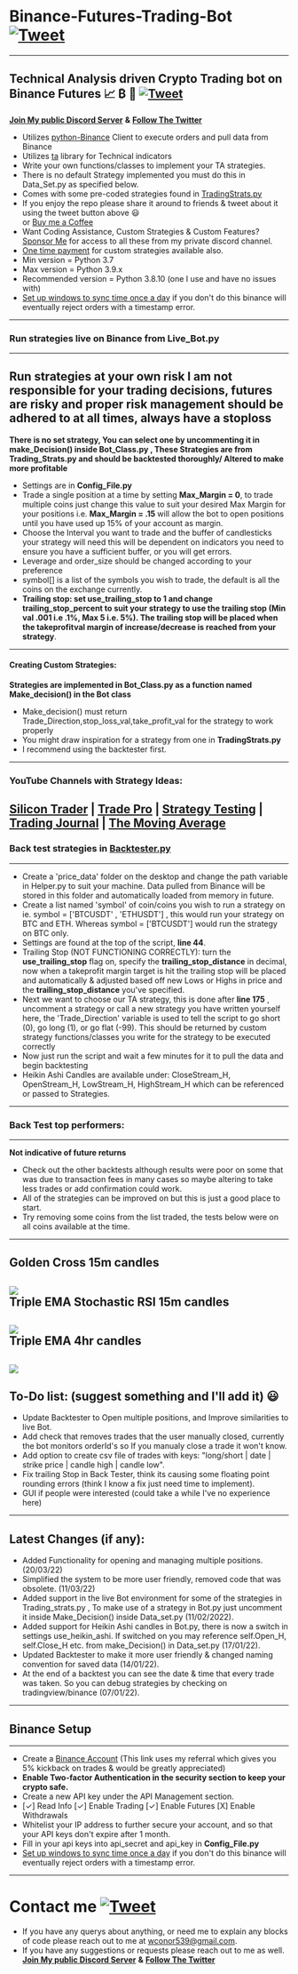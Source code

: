 # Binance-Futures-Trading-Bot [![Tweet](https://img.shields.io/twitter/url/http/shields.io.svg?style=social)](https://twitter.com/intent/tweet?text=Check%20out%20this%20free%20Binance%20Trading%20Bot%20I%20found%20on%20Github%20&url=https://github.com/conor19w/Binance-Futures-Trading-Bot&hashtags=Trading,Bot,Trading_Bot,Cryptocurrency_Trading_Bot,Crypto,Bitcoin,Ethereum,Cryptocurrency,Binance,DOGE,dogecoin)
---
## Technical Analysis driven Crypto Trading bot on Binance Futures 📈 ₿ 🚀 [![Tweet](https://img.shields.io/twitter/url/http/shields.io.svg?style=social)](https://twitter.com/intent/tweet?text=Check%20out%20this%20free%20Binance%20Trading%20Bot%20I%20found%20on%20Github%20&url=https://github.com/conor19w/Binance-Futures-Trading-Bot&hashtags=Trading,Bot,Trading_Bot,Cryptocurrency_Trading_Bot,Crypto,Bitcoin,Ethereum,Cryptocurrency,Binance,DOGE,dogecoin)
[__Join My public Discord Server__](https://discord.gg/jBu6thyP66) __&__ [__Follow The Twitter__](https://twitter.com/futures_bot)
* Utilizes [python-Binance](https://python-binance.readthedocs.io/en/latest/) Client to execute orders and pull data from Binance
* Utilizes [ta](https://technical-analysis-library-in-python.readthedocs.io/en/latest/) library for Technical indicators
* Write your own functions/classes to implement your TA strategies.
* There is no default Strategy implemented you must do this in Data_Set.py as specified below.
* Comes with some pre-coded strategies found in [TradingStrats.py](https://github.com/conor19w/Binance-Futures-Trading-Bot/blob/main/TradingStrats.py)
* If you enjoy the repo please share it around to friends & tweet about it using the tweet button above 😃   
or [Buy me a Coffee](https://www.buymeacoffee.com/conor19w)
* Want Coding Assistance, Custom Strategies & Custom Features? [Sponsor Me](https://github.com/sponsors/conor19w) for access to all these from my private discord channel.
* [One time payment](https://github.com/sponsors/conor19w) for custom strategies available also.
* Min version = Python 3.7 
* Max version = Python 3.9.x
* Recommended version = Python 3.8.10 (one I use and have no issues with)
* [Set up windows to sync time once a day](https://www.makeuseof.com/tag/synchronise-computer-time-internet-custom-schedule-windows-7/#:~:text=Go%20to%20%3E%20Start%20and%20type,on%20the%20right%20hand%20side) if you don't do this binance will eventually reject orders with a timestamp error.

---

### Run strategies live on Binance from __Live_Bot.py__
---
__Run strategies at your own risk I am not responsible for your trading decisions, futures are risky and proper risk management should be adhered to at all times, always have a stoploss__
---
__There is no set strategy, You can select one by uncommenting it in make_Decision() inside Bot_Class.py , These Strategies are from Trading_Strats.py and should be backtested thoroughly/ Altered to make more profitable__
* Settings are in __Config_File.py__
* Trade a single position at a time by setting __Max_Margin = 0__, to trade multiple coins just change this value to suit your desired Max Margin for your positions i.e. __Max_Margin = .15__ will allow the bot to open positions until you have used up 15% of your account as margin.
* Choose the Interval you want to trade and the buffer of candlesticks your strategy will need this will be dependent on indicators you need to ensure you have a sufficient buffer, or you will get errors.
* Leverage and order_size should be changed according to your preference
* symbol[] is a list of the symbols you wish to trade, the default is all the coins on the exchange currently.
* __Trailing stop: set __use_trailing_stop__ to __1__ and change __trailing_stop_percent__ to suit your strategy to use the trailing stop (Min val .001 i.e .1%, Max 5 i.e. 5%). The trailing stop will be placed when the takeprofitval margin of increase/decrease is reached from your strategy__.
---
#### Creating Custom Strategies:
__Strategies are implemented in Bot_Class.py as a function named Make_decision() in the Bot class__
* Make_decision() must return Trade_Direction,stop_loss_val,take_profit_val for the strategy to work properly
* You might draw inspiration for a strategy from one in __TradingStrats.py__
* I recommend using the backtester first.
---
### YouTube Channels with Strategy Ideas:
[__Silicon Trader__](https://www.youtube.com/channel/UCVRGsC6JVsB8F6HE_xjLyJg) | [__Trade Pro__](https://www.youtube.com/channel/UCrXjzUN6EtlyhaaAerbPfkQ) | [__Strategy Testing__](https://www.youtube.com/c/TradingStrategyTesting) | [__Trading Journal__](https://www.youtube.com/c/TradingJournal1) |  [__The Moving Average__](https://www.youtube.com/channel/UCYFQzaZyTUzY-Tiytyv3HhA)  
---
### Back test strategies in [Backtester.py](https://github.com/conor19w/Binance-Futures-Trading-Bot/blob/main/Backtester.py)
---
* Create a 'price_data' folder on the desktop and change the path variable in Helper.py to suit your machine. Data pulled from Binance will be stored in this folder and automatically loaded from memory in future.
* Create a list named 'symbol' of coin/coins you wish to run a strategy on ie. symbol = ['BTCUSDT' , 'ETHUSDT'] , this would run your strategy on BTC and ETH.
Whereas symbol = ['BTCUSDT'] would run the strategy on BTC only.
* Settings are found at the top of the script, __line 44__.
* Trailing Stop (NOT FUNCTIONING CORRECTLY): turn the __use_trailing_stop__ flag on, specify the __trailing_stop_distance__ in decimal, now when a takeprofit margin target is hit the trailing stop will be placed and automatically & adjusted based off new Lows or Highs in price and the __trailing_stop_distance__ you've specified.
* Next we want to choose our TA strategy, this is done after __line 175__ , uncomment a strategy or call a new strategy you have written yourself here, the 'Trade_Direction' variable is used to tell the script to go short (0), go long (1), or go flat (-99). This should be returned by custom strategy functions/classes you write for the strategy to be executed correctly
* Now just run the script and wait a few minutes for it to pull the data and begin backtesting
* Heikin Ashi Candles are available under: CloseStream_H, OpenStream_H, LowStream_H, HighStream_H which can be referenced or passed to Strategies.
---
### __Back Test top performers:__
---
__Not indicative of future returns__
* Check out the other backtests although results were poor on some that was due to transaction fees in many cases so maybe altering to take less trades or add confirmation could work.
* All of the strategies can be improved on but this is just a good place to start.
* Try removing some coins from the list traded, the tests below were on all coins available at the time. 
---
__Golden Cross 15m candles__  
---
![](https://github.com/conor19w/Binance-Futures-Trading-Bot/blob/main/Backtest%20results%20of%202%20month%20period/goldenCross/15m%20candles%202%20months%20ago.png)  
__Triple EMA Stochastic RSI 15m candles__
---
![](https://github.com/conor19w/Binance-Futures-Trading-Bot/blob/main/Backtest%20results%20of%202%20month%20period/tripleEMAStochasticRSIATR/15m%20candles%202%20months%20ago.png)  
__Triple EMA 4hr candles__
---
![](https://github.com/conor19w/Binance-Futures-Trading-Bot/blob/main/Backtest%20results%20of%202%20month%20period/tripleEMA/4hr%20candles%202%20months%20ago.png)
---
## To-Do list: (suggest something and I'll add it) 😃
* Update Backtester to Open multiple positions, and Improve similarities to live Bot.
* Add check that removes trades that the user manually closed, currently the bot monitors orderId's so If you manualy close a trade it won't know.
* Add option to create csv file of trades with keys: "long/short | date | strike price | candle high | candle low". 
* Fix trailing Stop in Back Tester, think its causing some floating point rounding errors (think I know a fix just need time to implement).
* GUI if people were interested (could take a while I've no experience here)
---
## Latest Changes (if any):
* Added Functionality for opening and managing multiple positions. (20/03/22)
* Simplified the system to be more user friendly, removed code that was obsolete. (11/03/22)
* Added support in the live Bot environment for some of the strategies in Trading_strats.py , To make use of a strategy in Bot.py just uncomment it inside Make_Decision() inside Data_set.py (11/02/2022).
* Added support for Heikin Ashi candles in Bot.py, there is now a switch in settings use_heikin_ashi. If switched on you may reference self.Open_H, self.Close_H etc. from make_Decision() in Data_set.py (17/01/22).
* Updated Backtester to make it more user friendly & changed naming convention for saved data (14/01/22).
* At the end of a backtest you can see the date & time that every trade was taken. So you can debug strategies by checking on tradingview/binance (07/01/22).
---
## Binance Setup
---
* Create a [Binance Account](https://accounts.binance.com/en/register?ref=BKR8BMMP) (This link uses my referral which gives you 5% kickback on trades & would be greatly appreciated)
* __Enable Two-factor Authentication in the security section to keep your crypto safe.__
* Create a new API key under the API Management section.
*  [✓] Read Info [✓] Enable Trading [✓] Enable Futures [X] Enable Withdrawals
* Whitelist your IP address to further secure your account, and so that your API keys don't expire after 1 month.
* Fill in your api keys into api_secret and api_key in __Config_File.py__
* [Set up windows to sync time once a day](https://www.makeuseof.com/tag/synchronise-computer-time-internet-custom-schedule-windows-7/#:~:text=Go%20to%20%3E%20Start%20and%20type,on%20the%20right%20hand%20side) if you don't do this binance will eventually reject orders with a timestamp error.
---
# Contact me [![Tweet](https://img.shields.io/twitter/url/http/shields.io.svg?style=social)](https://twitter.com/intent/tweet?text=Check%20out%20this%20free%20Binance%20Trading%20Bot%20I%20found%20on%20Github%20&url=https://github.com/conor19w/Binance-Futures-Trading-Bot&hashtags=Trading,Bot,Trading_Bot,Cryptocurrency_Trading_Bot,Crypto,Bitcoin,Ethereum,Cryptocurrency,Binance,DOGE,dogecoin)
* If you have any querys about anything, or need me to explain any blocks of code please reach out to me at wconor539@gmail.com.
* If you have any suggestions or requests please reach out to me as well.  
[__Join My public Discord Server__](https://discord.gg/jBu6thyP66) __&__ [__Follow The Twitter__](https://twitter.com/futures_bot)

